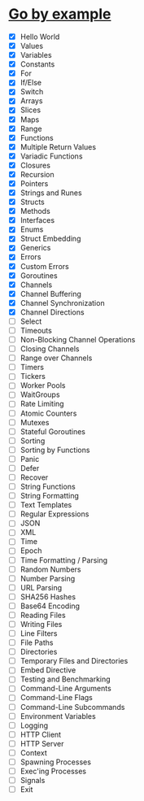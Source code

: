 # [Go by example](https://gobyexample.com/)

- [x] Hello World
- [x] Values
- [x] Variables
- [x] Constants
- [x] For
- [x] If/Else
- [x] Switch
- [x] Arrays
- [x] Slices
- [x] Maps
- [x] Range
- [x] Functions
- [x] Multiple Return Values
- [x] Variadic Functions
- [x] Closures
- [x] Recursion
- [x] Pointers
- [x] Strings and Runes
- [x] Structs
- [x] Methods
- [x] Interfaces
- [x] Enums
- [x] Struct Embedding
- [x] Generics
- [x] Errors
- [x] Custom Errors
- [x] Goroutines
- [x] Channels
- [x] Channel Buffering
- [x] Channel Synchronization
- [x] Channel Directions
- [ ] Select
- [ ] Timeouts
- [ ] Non-Blocking Channel Operations
- [ ] Closing Channels
- [ ] Range over Channels
- [ ] Timers
- [ ] Tickers
- [ ] Worker Pools
- [ ] WaitGroups
- [ ] Rate Limiting
- [ ] Atomic Counters
- [ ] Mutexes
- [ ] Stateful Goroutines
- [ ] Sorting
- [ ] Sorting by Functions
- [ ] Panic
- [ ] Defer
- [ ] Recover
- [ ] String Functions
- [ ] String Formatting
- [ ] Text Templates
- [ ] Regular Expressions
- [ ] JSON
- [ ] XML
- [ ] Time
- [ ] Epoch
- [ ] Time Formatting / Parsing
- [ ] Random Numbers
- [ ] Number Parsing
- [ ] URL Parsing
- [ ] SHA256 Hashes
- [ ] Base64 Encoding
- [ ] Reading Files
- [ ] Writing Files
- [ ] Line Filters
- [ ] File Paths
- [ ] Directories
- [ ] Temporary Files and Directories
- [ ] Embed Directive
- [ ] Testing and Benchmarking
- [ ] Command-Line Arguments
- [ ] Command-Line Flags
- [ ] Command-Line Subcommands
- [ ] Environment Variables
- [ ] Logging
- [ ] HTTP Client
- [ ] HTTP Server
- [ ] Context
- [ ] Spawning Processes
- [ ] Exec'ing Processes
- [ ] Signals
- [ ] Exit
